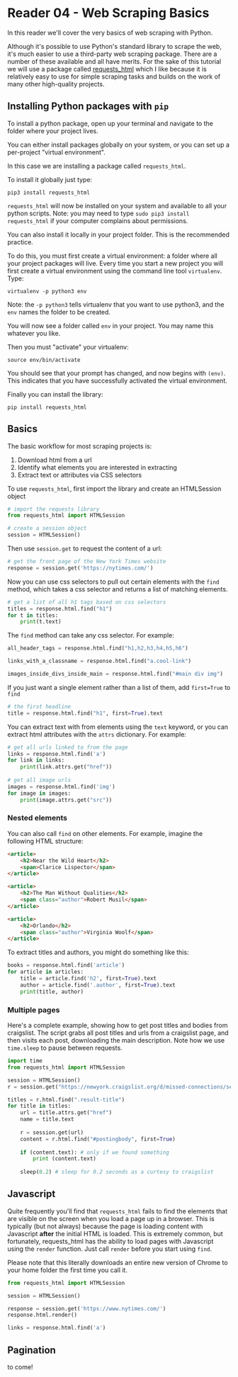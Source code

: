 # Reader 04 - Web Scraping Basics

In this reader we'll cover the very basics of web scraping with Python.

Although it's possible to use Python's standard library to scrape the web, it's much easier to use a third-party web scraping package. There are a number of these available and all have merits. For the sake of this tutorial we will use a package called [requests_html](http://html.python-requests.org/) which I like because it is relatively easy to use for simple scraping tasks and builds on the work of many other high-quality projects.

## Installing Python packages with `pip`

To install a python package, open up your terminal and navigate to the folder where your project lives.

You can either install packages globally on your system, or you can set up a per-project "virtual environment". 

In this case we are installing a package called `requests_html`.

To install it globally just type:

```
pip3 install requests_html
```

`requests_html` will now be installed on your system and available to all your python scripts. Note: you may need to type `sudo pip3 install requests_html` if your computer complains about permissions.

You can also install it locally in your project folder. This is the recommended practice.

To do this, you must first create a virtual environment: a folder where all your project packages will live. Every time you start a new project you will first create a virtual environment using the command line tool `virtualenv`. Type:

```
virtualenv -p python3 env
```

Note: the `-p python3` tells virtualenv that you want to use python3, and the `env` names the folder to be created. 

You will now see a folder called `env` in your project. You may name this whatever you like.

Then you must "activate" your virtualenv:

```
source env/bin/activate
```

You should see that your prompt has changed, and now begins with `(env)`. This indicates that you have successfully activated the virtual environment.

Finally you can install the library:

```
pip install requests_html
```


## Basics

The basic workflow for most scraping projects is:

1. Download html from a url
2. Identify what elements you are interested in extracting
3. Extract text or attributes via CSS selectors

To use `requests_html`, first import the library and create an HTMLSession object

```python
# import the requests library
from requests_html import HTMLSession

# create a session object
session = HTMLSession()
```

Then use `session.get` to request the content of a url:

```python
# get the front page of the New York Times website
response = session.get('https://nytimes.com/')
```

Now you can use css selectors to pull out certain elements with the `find` method, which takes a css selector and returns a list of matching elements.

```python
# get a list of all h1 tags based on css selectors
titles = response.html.find("h1")
for t in titles:
	print(t.text)
```

The `find` method can take any css selector. For example:

```python
all_header_tags = response.html.find("h1,h2,h3,h4,h5,h6")

links_with_a_classname = response.html.find("a.cool-link")

images_inside_divs_inside_main = response.html.find("#main div img")
```

If you just want a single element rather than a list of them, add `first=True` to `find`

```python
# the first headline
title = response.html.find("h1", first=True).text
```

You can extract text with from elements using the `text` keyword, or you can extract html attributes with the `attrs` dictionary. For example:

```python
# get all urls linked to from the page
links = response.html.find('a')
for link in links:
	print(link.attrs.get("href"))
	
# get all image urls
images = response.html.find('img')
for image in images:
	print(image.attrs.get("src"))
```

### Nested elements

You can also call `find` on other elements. For example, imagine the following HTML structure:

```html
<article>
	<h2>Near the Wild Heart</h2>
	<span>Clarice Lispector</span>
</article>

<article>
	<h2>The Man Without Qualities</h2>
	<span class="author">Robert Musil</span>
</article>

<article>
	<h2>Orlando</h2>
	<span class="author">Virginia Woolf</span>
</article>
```

To extract titles and authors, you might do something like this:

```python
books = response.html.find('article')
for article in articles:
	title = article.find('h2', first=True).text
	author = article.find('.author', first=True).text
	print(title, author)
```

### Multiple pages

Here's a complete example, showing how to get post titles and bodies from craigslist. The script grabs all post titles and urls from a craigslist page, and then visits each post, downloading the main description. Note how we use `time.sleep` to pause between requests.

```python
import time
from requests_html import HTMLSession

session = HTMLSession()
r = session.get("https://newyork.craigslist.org/d/missed-connections/search/mis")

titles = r.html.find(".result-title")
for title in titles:
	url = title.attrs.get("href")
	name = title.text
	  
	r = session.get(url)
	content = r.html.find("#postingbody", first=True)
	  
	if (content.text): # only if we found something
		print (content.text)
  
	sleep(0.2) # sleep for 0.2 seconds as a curtesy to craigslist
```


## Javascript

Quite frequently you'll find that `requests_html` fails to find the elements that are visible on the screen when you load a page up in a browser. This is typically (but not always) because the page is loading content with Javascript **after** the initial HTML is loaded. This is extremely common, but fortunately, requests_html has the ability to load pages with Javascript using the `render` function. Just call `render` before you start using `find`.

Please note that this literally downloads an entire new version of Chrome to your home folder the first time you call it.

```python
from requests_html import HTMLSession

session = HTMLSession()

response = session.get('https://www.nytimes.com/')
response.html.render()

links = response.html.find('a')
```

## Pagination

to come!



